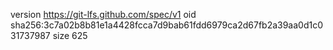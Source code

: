 version https://git-lfs.github.com/spec/v1
oid sha256:3c7a02b8b81e1a4428fcca7d9bab61fdd6979ca2d67fb2a39aa0d1c031737987
size 625
